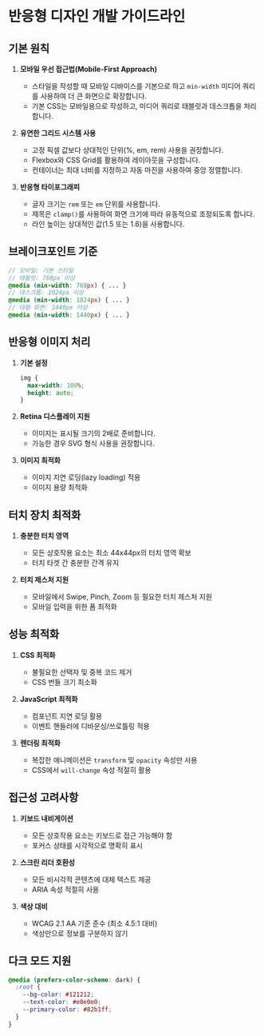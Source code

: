 # 반응형 디자인 개발 가이드라인

## 기본 원칙

1. **모바일 우선 접근법(Mobile-First Approach)**
   - 스타일을 작성할 때 모바일 디바이스를 기본으로 하고 `min-width` 미디어 쿼리를 사용하여 더 큰 화면으로 확장합니다.
   - 기본 CSS는 모바일용으로 작성하고, 미디어 쿼리로 태블릿과 데스크톱을 처리합니다.

2. **유연한 그리드 시스템 사용**
   - 고정 픽셀 값보다 상대적인 단위(%, em, rem) 사용을 권장합니다.
   - Flexbox와 CSS Grid를 활용하여 레이아웃을 구성합니다.
   - 컨테이너는 최대 너비를 지정하고 자동 마진을 사용하여 중앙 정렬합니다.

3. **반응형 타이포그래피**
   - 글자 크기는 `rem` 또는 `em` 단위를 사용합니다.
   - 제목은 `clamp()`를 사용하여 화면 크기에 따라 유동적으로 조정되도록 합니다.
   - 라인 높이는 상대적인 값(1.5 또는 1.6)을 사용합니다.

## 브레이크포인트 기준

```scss
// 모바일: 기본 스타일
// 태블릿: 768px 이상
@media (min-width: 768px) { ... }
// 데스크톱: 1024px 이상
@media (min-width: 1024px) { ... }
// 대형 화면: 1440px 이상
@media (min-width: 1440px) { ... }
```

## 반응형 이미지 처리

1. **기본 설정**
   ```css
   img {
     max-width: 100%;
     height: auto;
   }
   ```

2. **Retina 디스플레이 지원**
   - 이미지는 표시될 크기의 2배로 준비합니다.
   - 가능한 경우 SVG 형식 사용을 권장합니다.

3. **이미지 최적화**
   - 이미지 지연 로딩(lazy loading) 적용
   - 이미지 용량 최적화

## 터치 장치 최적화

1. **충분한 터치 영역**
   - 모든 상호작용 요소는 최소 44x44px의 터치 영역 확보
   - 터치 타겟 간 충분한 간격 유지

2. **터치 제스처 지원**
   - 모바일에서 Swipe, Pinch, Zoom 등 필요한 터치 제스처 지원
   - 모바일 입력을 위한 폼 최적화

## 성능 최적화 

1. **CSS 최적화**
   - 불필요한 선택자 및 중복 코드 제거
   - CSS 번들 크기 최소화

2. **JavaScript 최적화**
   - 컴포넌트 지연 로딩 활용
   - 이벤트 핸들러에 디바운싱/쓰로틀링 적용

3. **렌더링 최적화**
   - 복잡한 애니메이션은 `transform` 및 `opacity` 속성만 사용
   - CSS에서 `will-change` 속성 적절히 활용

## 접근성 고려사항

1. **키보드 내비게이션**
   - 모든 상호작용 요소는 키보드로 접근 가능해야 함
   - 포커스 상태를 시각적으로 명확히 표시

2. **스크린 리더 호환성**
   - 모든 비시각적 콘텐츠에 대체 텍스트 제공
   - ARIA 속성 적절히 사용

3. **색상 대비**
   - WCAG 2.1 AA 기준 준수 (최소 4.5:1 대비)
   - 색상만으로 정보를 구분하지 않기

## 다크 모드 지원

```scss
@media (prefers-color-scheme: dark) {
  :root {
    --bg-color: #121212;
    --text-color: #e0e0e0;
    --primary-color: #82b1ff;
  }
}
``` 